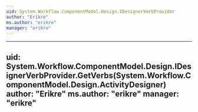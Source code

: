 ```yaml
---
uid: System.Workflow.ComponentModel.Design.IDesignerVerbProvider
author: "Erikre"
ms.author: "erikre"
manager: "erikre"
---
```


---
uid: System.Workflow.ComponentModel.Design.IDesignerVerbProvider.GetVerbs(System.Workflow.ComponentModel.Design.ActivityDesigner)
author: "Erikre"
ms.author: "erikre"
manager: "erikre"
---
